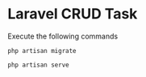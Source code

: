# Laravel CRUD Task

Execute the following commands
```
php artisan migrate
```
```
php artisan serve
```
